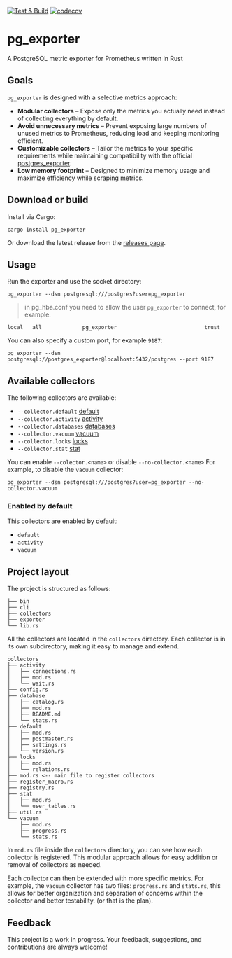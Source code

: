 [![Test & Build](https://github.com/nbari/pg_exporter/actions/workflows/build.yml/badge.svg)](https://github.com/nbari/pg_exporter/actions/workflows/build.yml)
[![codecov](https://codecov.io/gh/nbari/pg_exporter/graph/badge.svg?token=LR19CK9679)](https://codecov.io/gh/nbari/pg_exporter)

# pg_exporter

A PostgreSQL metric exporter for Prometheus written in Rust

## Goals

`pg_exporter` is designed with a selective metrics approach:

* **Modular collectors** – Expose only the metrics you actually need instead of collecting everything by default.
* **Avoid unnecessary metrics** – Prevent exposing large numbers of unused metrics to Prometheus, reducing load and keeping monitoring efficient.
* **Customizable collectors** – Tailor the metrics to your specific requirements while maintaining compatibility with the official [postgres_exporter](https://github.com/prometheus-community/postgres_exporter).
* **Low memory footprint** – Designed to minimize memory usage and maximize efficiency while scraping metrics.

## Download or build

Install via Cargo:

    cargo install pg_exporter

Or download the latest release from the [releases page](https://github.com/nbari/pg_exporter/releases/latest).


## Usage

Run the exporter and use the socket directory:

    pg_exporter --dsn postgresql:///postgres?user=pg_exporter

> in pg_hba.conf you need to allow the user `pg_exporter` to connect, for example:

    local   all             pg_exporter                            trust


You can also specify a custom port, for example `9187`:

    pg_exporter --dsn postgresql://postgres_exporter@localhost:5432/postgres --port 9187


## Available collectors

The following collectors are available:

* `--collector.default` [default](src/collectors/default/mod.rs)
* `--collector.activity` [activity](src/collectors/activity/mod.rs)
* `--collector.databases` [databases](src/collectors/databases/mod.rs)
* `--collector.vacuum` [vacuum](src/collectors/vacuum/mod.rs)
* `--collector.locks` [locks](src/collectors/locks/mod.rs)
* `--collector.stat` [stat](src/collectors/stat/mod.rs)

You can enable `--colector.<name>` or disable `--no-collector.<name>` For example,
to disable the `vacuum` collector:

    pg_exporter --dsn postgresql:///postgres?user=pg_exporter --no-collector.vacuum

### Enabled by default

This collectors are enabled by default:

* `default`
* `activity`
* `vacuum`


## Project layout

The project is structured as follows:

```
├── bin
├── cli
├── collectors
├── exporter
└── lib.rs
```

All the collectors are located in the `collectors` directory. Each collector is
in its own subdirectory, making it easy to manage and extend.

```
collectors
├── activity
│   ├── connections.rs
│   ├── mod.rs
│   └── wait.rs
├── config.rs
├── database
│   ├── catalog.rs
│   ├── mod.rs
│   ├── README.md
│   └── stats.rs
├── default
│   ├── mod.rs
│   ├── postmaster.rs
│   ├── settings.rs
│   └── version.rs
├── locks
│   ├── mod.rs
│   └── relations.rs
├── mod.rs <-- main file to register collectors
├── register_macro.rs
├── registry.rs
├── stat
│   ├── mod.rs
│   └── user_tables.rs
├── util.rs
└── vacuum
    ├── mod.rs
    ├── progress.rs
    └── stats.rs
```


In `mod.rs` file inside the `collectors` directory, you can see how each
collector is registered. This modular approach allows for easy addition or
removal of collectors as needed.

Each collector can then be extended with more specific metrics. For example,
the `vacuum` collector has two files: `progress.rs` and `stats.rs`, this allows
for better organization and separation of concerns within the collector and
better testability. (or that is the plan).


## Feedback

This project is a work in progress. Your feedback, suggestions, and
contributions are always welcome!
